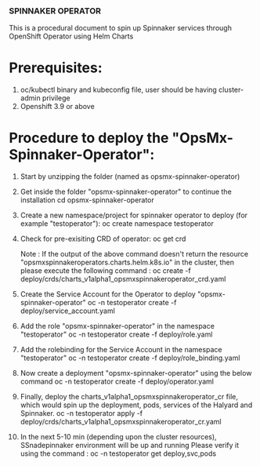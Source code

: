 ### SPINNAKER OPERATOR 

This is a procedural document to spin up Spinnaker services through OpenShift Operator using Helm Charts

# Prerequisites: 

1. oc/kubectl binary and kubeconfig file, user should be having cluster-admin privilege
2. Openshift 3.9 or above


# Procedure to deploy the "OpsMx-Spinnaker-Operator": 

1. Start by unzipping  the folder (named as opsmx-spinnaker-operator)

2. Get inside the folder "opsmx-spinnaker-operator" to continue the installation 
       cd opsmx-spinnaker-operator

3. Create a new namespace/project for spinnaker operator to deploy (for example "testoperator"):
       oc create namespace testoperator

4. Check for pre-exisiting CRD of operator:
       oc get crd
   
   Note : If the output of the above command doesn't return the resource "opsmxspinnakeroperators.charts.helm.k8s.io" in the cluster, then please execute the following command :
       oc create -f deploy/crds/charts_v1alpha1_opsmxspinnakeroperator_crd.yaml

5. Create the Service Account for the Operator to deploy "opsmx-spinnaker-operator"
       oc -n testoperator create -f deploy/service_account.yaml 

6. Add the role "opsmx-spinnaker-operator" in the namespace "testoperator"
       oc -n testoperator create -f deploy/role.yaml

7. Add the rolebinding for the Service Account in the namespace "testoperator" 
       oc -n testoperator create -f deploy/role_binding.yaml

8. Now create a deployment "opsmx-spinnaker-operator"  using the below command
       oc -n testoperator create -f deploy/operator.yaml

9. Finally, deploy the charts_v1alpha1_opsmxspinnakeroperator_cr file, which would spin up the deployment, pods, services of the Halyard and Spinnaker.
       oc -n testoperator apply -f deploy/crds/charts_v1alpha1_opsmxspinnakeroperator_cr.yaml 

10. In the next  5-10 min (depending upon the cluster resources), SSnadepinnaker environment  will be up and running
    Please verify it using the command :
       oc -n testoperator get deploy,svc,pods
